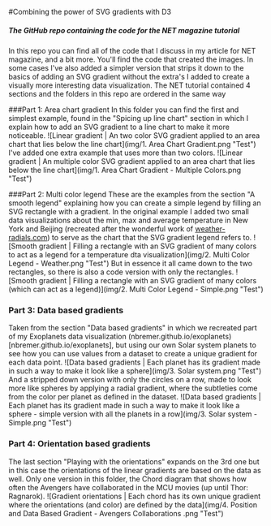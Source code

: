 #Combining the power of SVG gradients with D3
##### The GitHub repo containing the code for the NET magazine tutorial

In this repo you can find all of the code that I discuss in my article for NET magazine, and a bit more. You'll find the code that created the images. In some cases I've also added a simpler version that strips it down to the basics of adding an SVG gradient without the extra's I added to create a visually more interesting data visualization. The NET tutorial contained 4 sections and the folders in this repo are ordered in the same way

###Part 1: Area chart gradient
In this folder you can find the first and simplest example, found in the "Spicing up line chart" section in which I explain how to add an SVG gradient to a line chart to make it more noticeable.
![Linear gradient | An two color SVG gradient applied to an area chart that lies below the line chart](img/1. Area Chart Gradient.png "Test")
I've added one extra example that uses more than two colors.
![Linear gradient | An multiple color SVG gradient applied to an area chart that lies below the line chart](img/1. Area Chart Gradient - Multiple Colors.png "Test")

###Part 2: Multi color legend
These are the examples from the section "A smooth legend" explaining how you can create a simple legend by filling an SVG rectangle with a gradient. In the original example I added two small data visualizations about the min, max and average temperature in New York and Beijing (recreated after the wonderful work of [weather-radials.com](http://www.weather-radials.com)) to serve as the chart that the SVG gradient legend refers to.
![Smooth gradient | Filling a rectangle with an SVG gradient of many colors to act as a legend for a temperature dta visualization](img/2. Multi Color Legend - Weather.png "Test")
But in essence it all came down to the two rectangles, so there is also a code version with only the rectangles.
![Smooth gradient | Filling a rectangle with an SVG gradient of many colors (which can act as a legend)](img/2. Multi Color Legend - Simple.png "Test")

### Part 3: Data based gradients
Taken from the section "Data based gradients" in which we recreated part of my Exoplanets data visualization (nbremer.github.io/exoplanets)[nbremer.github.io/exoplanets], but using our own Solar system planets to see how you can use values from a dataset to create a unique gradient for each data point.
![Data based gradients | Each planet has its gradient made in such a way to make it look like a sphere](img/3. Solar system.png "Test")
And a stripped down version with only the circles on a row, made to look more like spheres by applying a radial gradient, where the subtleties come from the color per planet as defined in the dataset.
![Data based gradients | Each planet has its gradient made in such a way to make it look like a sphere - simple version with all the planets in a row](img/3. Solar system - Simple.png "Test")

### Part 4: Orientation based gradients
The last section "Playing with the orientations" expands on the 3rd one but in this case the orientations of the linear gradients are based on the data as well. Only one version in this folder, the Chord diagram that shows how often the Avengers have collaborated in the MCU movies (up until Thor: Ragnarok).
![Gradient orientations | Each chord has its own unique gradient where the orientations (and color) are defined by the data](img/4. Position and Data Based Gradient - Avengers Collaborations .png "Test")